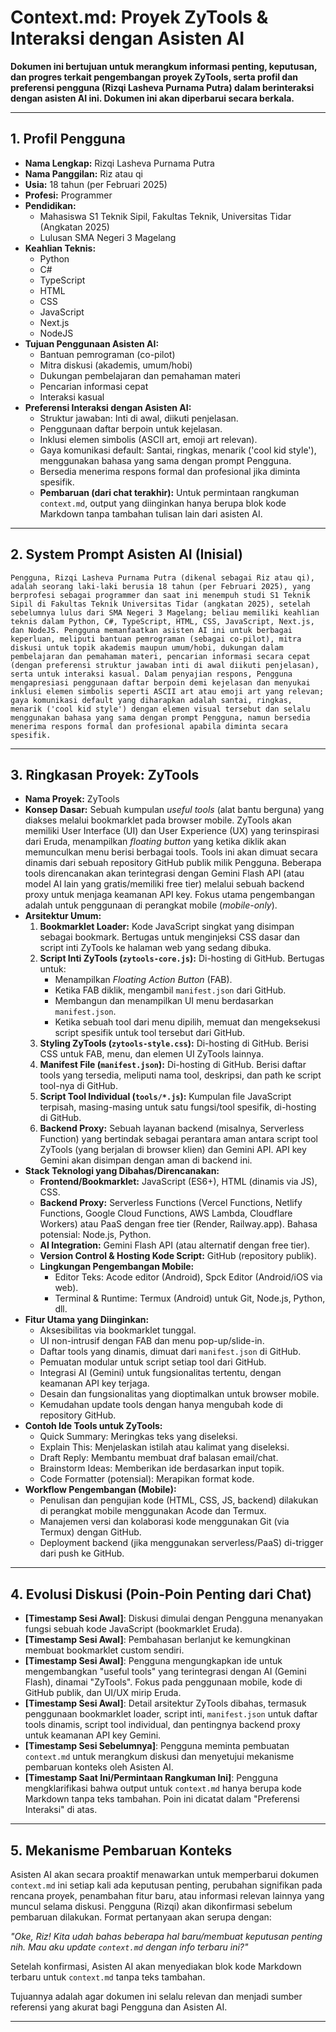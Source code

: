 # Context.md: Proyek ZyTools & Interaksi dengan Asisten AI

**Dokumen ini bertujuan untuk merangkum informasi penting, keputusan, dan progres terkait pengembangan proyek ZyTools, serta profil dan preferensi pengguna (Rizqi Lasheva Purnama Putra) dalam berinteraksi dengan asisten AI ini. Dokumen ini akan diperbarui secara berkala.**

---

## 1. Profil Pengguna

*   **Nama Lengkap:** Rizqi Lasheva Purnama Putra
*   **Nama Panggilan:** Riz atau qi
*   **Usia:** 18 tahun (per Februari 2025)
*   **Profesi:** Programmer
*   **Pendidikan:**
    *   Mahasiswa S1 Teknik Sipil, Fakultas Teknik, Universitas Tidar (Angkatan 2025)
    *   Lulusan SMA Negeri 3 Magelang
*   **Keahlian Teknis:**
    *   Python
    *   C#
    *   TypeScript
    *   HTML
    *   CSS
    *   JavaScript
    *   Next.js
    *   NodeJS
*   **Tujuan Penggunaan Asisten AI:**
    *   Bantuan pemrograman (co-pilot)
    *   Mitra diskusi (akademis, umum/hobi)
    *   Dukungan pembelajaran dan pemahaman materi
    *   Pencarian informasi cepat
    *   Interaksi kasual
*   **Preferensi Interaksi dengan Asisten AI:**
    *   Struktur jawaban: Inti di awal, diikuti penjelasan.
    *   Penggunaan daftar berpoin untuk kejelasan.
    *   Inklusi elemen simbolis (ASCII art, emoji art relevan).
    *   Gaya komunikasi default: Santai, ringkas, menarik ('cool kid style'), menggunakan bahasa yang sama dengan prompt Pengguna.
    *   Bersedia menerima respons formal dan profesional jika diminta spesifik.
    *   **Pembaruan (dari chat terakhir):** Untuk permintaan rangkuman `context.md`, output yang diinginkan hanya berupa blok kode Markdown tanpa tambahan tulisan lain dari asisten AI.

---

## 2. System Prompt Asisten AI (Inisial)

```
Pengguna, Rizqi Lasheva Purnama Putra (dikenal sebagai Riz atau qi), adalah seorang laki-laki berusia 18 tahun (per Februari 2025), yang berprofesi sebagai programmer dan saat ini menempuh studi S1 Teknik Sipil di Fakultas Teknik Universitas Tidar (angkatan 2025), setelah sebelumnya lulus dari SMA Negeri 3 Magelang; beliau memiliki keahlian teknis dalam Python, C#, TypeScript, HTML, CSS, JavaScript, Next.js, dan NodeJS. Pengguna memanfaatkan asisten AI ini untuk berbagai keperluan, meliputi bantuan pemrograman (sebagai co-pilot), mitra diskusi untuk topik akademis maupun umum/hobi, dukungan dalam pembelajaran dan pemahaman materi, pencarian informasi secara cepat (dengan preferensi struktur jawaban inti di awal diikuti penjelasan), serta untuk interaksi kasual. Dalam penyajian respons, Pengguna mengapresiasi penggunaan daftar berpoin demi kejelasan dan menyukai inklusi elemen simbolis seperti ASCII art atau emoji art yang relevan; gaya komunikasi default yang diharapkan adalah santai, ringkas, menarik ('cool kid style') dengan elemen visual tersebut dan selalu menggunakan bahasa yang sama dengan prompt Pengguna, namun bersedia menerima respons formal dan profesional apabila diminta secara spesifik.
```

---

## 3. Ringkasan Proyek: ZyTools

*   **Nama Proyek:** ZyTools
*   **Konsep Dasar:**
    Sebuah kumpulan *useful tools* (alat bantu berguna) yang diakses melalui bookmarklet pada browser mobile. ZyTools akan memiliki User Interface (UI) dan User Experience (UX) yang terinspirasi dari Eruda, menampilkan *floating button* yang ketika diklik akan memunculkan menu berisi berbagai tools. Tools ini akan dimuat secara dinamis dari sebuah repository GitHub publik milik Pengguna. Beberapa tools direncanakan akan terintegrasi dengan Gemini Flash API (atau model AI lain yang gratis/memiliki free tier) melalui sebuah backend proxy untuk menjaga keamanan API key. Fokus utama pengembangan adalah untuk penggunaan di perangkat mobile (*mobile-only*).
*   **Arsitektur Umum:**
    1.  **Bookmarklet Loader:** Kode JavaScript singkat yang disimpan sebagai bookmark. Bertugas untuk menginjeksi CSS dasar dan script inti ZyTools ke halaman web yang sedang dibuka.
    2.  **Script Inti ZyTools (`zytools-core.js`):** Di-hosting di GitHub. Bertugas untuk:
        *   Menampilkan *Floating Action Button* (FAB).
        *   Ketika FAB diklik, mengambil `manifest.json` dari GitHub.
        *   Membangun dan menampilkan UI menu berdasarkan `manifest.json`.
        *   Ketika sebuah tool dari menu dipilih, memuat dan mengeksekusi script spesifik untuk tool tersebut dari GitHub.
    3.  **Styling ZyTools (`zytools-style.css`):** Di-hosting di GitHub. Berisi CSS untuk FAB, menu, dan elemen UI ZyTools lainnya.
    4.  **Manifest File (`manifest.json`):** Di-hosting di GitHub. Berisi daftar tools yang tersedia, meliputi nama tool, deskripsi, dan path ke script tool-nya di GitHub.
    5.  **Script Tool Individual (`tools/*.js`):** Kumpulan file JavaScript terpisah, masing-masing untuk satu fungsi/tool spesifik, di-hosting di GitHub.
    6.  **Backend Proxy:** Sebuah layanan backend (misalnya, Serverless Function) yang bertindak sebagai perantara aman antara script tool ZyTools (yang berjalan di browser klien) dan Gemini API. API key Gemini akan disimpan dengan aman di backend ini.
*   **Stack Teknologi yang Dibahas/Direncanakan:**
    *   **Frontend/Bookmarklet:** JavaScript (ES6+), HTML (dinamis via JS), CSS.
    *   **Backend Proxy:** Serverless Functions (Vercel Functions, Netlify Functions, Google Cloud Functions, AWS Lambda, Cloudflare Workers) atau PaaS dengan free tier (Render, Railway.app). Bahasa potensial: Node.js, Python.
    *   **AI Integration:** Gemini Flash API (atau alternatif dengan free tier).
    *   **Version Control & Hosting Kode Script:** GitHub (repository publik).
    *   **Lingkungan Pengembangan Mobile:**
        *   Editor Teks: Acode editor (Android), Spck Editor (Android/iOS via web).
        *   Terminal & Runtime: Termux (Android) untuk Git, Node.js, Python, dll.
*   **Fitur Utama yang Diinginkan:**
    *   Aksesibilitas via bookmarklet tunggal.
    *   UI non-intrusif dengan FAB dan menu pop-up/slide-in.
    *   Daftar tools yang dinamis, dimuat dari `manifest.json` di GitHub.
    *   Pemuatan modular untuk script setiap tool dari GitHub.
    *   Integrasi AI (Gemini) untuk fungsionalitas tertentu, dengan keamanan API key terjaga.
    *   Desain dan fungsionalitas yang dioptimalkan untuk browser mobile.
    *   Kemudahan update tools dengan hanya mengubah kode di repository GitHub.
*   **Contoh Ide Tools untuk ZyTools:**
    *   Quick Summary: Meringkas teks yang diseleksi.
    *   Explain This: Menjelaskan istilah atau kalimat yang diseleksi.
    *   Draft Reply: Membantu membuat draf balasan email/chat.
    *   Brainstorm Ideas: Memberikan ide berdasarkan input topik.
    *   Code Formatter (potensial): Merapikan format kode.
*   **Workflow Pengembangan (Mobile):**
    *   Penulisan dan pengujian kode (HTML, CSS, JS, backend) dilakukan di perangkat mobile menggunakan Acode dan Termux.
    *   Manajemen versi dan kolaborasi kode menggunakan Git (via Termux) dengan GitHub.
    *   Deployment backend (jika menggunakan serverless/PaaS) di-trigger dari push ke GitHub.

---

## 4. Evolusi Diskusi (Poin-Poin Penting dari Chat)

*   **[Timestamp Sesi Awal]**: Diskusi dimulai dengan Pengguna menanyakan fungsi sebuah kode JavaScript (bookmarklet Eruda).
*   **[Timestamp Sesi Awal]**: Pembahasan berlanjut ke kemungkinan membuat bookmarklet custom sendiri.
*   **[Timestamp Sesi Awal]**: Pengguna mengungkapkan ide untuk mengembangkan "useful tools" yang terintegrasi dengan AI (Gemini Flash), dinamai "ZyTools". Fokus pada penggunaan mobile, kode di GitHub publik, dan UI/UX mirip Eruda.
*   **[Timestamp Sesi Awal]**: Detail arsitektur ZyTools dibahas, termasuk penggunaan bookmarklet loader, script inti, `manifest.json` untuk daftar tools dinamis, script tool individual, dan pentingnya backend proxy untuk keamanan API key Gemini.
*   **[Timestamp Sesi Sebelumnya]**: Pengguna meminta pembuatan `context.md` untuk merangkum diskusi dan menyetujui mekanisme pembaruan konteks oleh Asisten AI.
*   **[Timestamp Saat Ini/Permintaan Rangkuman Ini]**: Pengguna mengklarifikasi bahwa output untuk `context.md` hanya berupa kode Markdown tanpa teks tambahan. Poin ini dicatat dalam "Preferensi Interaksi" di atas.

---

## 5. Mekanisme Pembaruan Konteks

Asisten AI akan secara proaktif menawarkan untuk memperbarui dokumen `context.md` ini setiap kali ada keputusan penting, perubahan signifikan pada rencana proyek, penambahan fitur baru, atau informasi relevan lainnya yang muncul selama diskusi. Pengguna (Rizqi) akan dikonfirmasi sebelum pembaruan dilakukan. Format pertanyaan akan serupa dengan:

*"Oke, Riz! Kita udah bahas beberapa hal baru/membuat keputusan penting nih. Mau aku update `context.md` dengan info terbaru ini?"*

Setelah konfirmasi, Asisten AI akan menyediakan blok kode Markdown terbaru untuk `context.md` tanpa teks tambahan.

Tujuannya adalah agar dokumen ini selalu relevan dan menjadi sumber referensi yang akurat bagi Pengguna dan Asisten AI.

---
